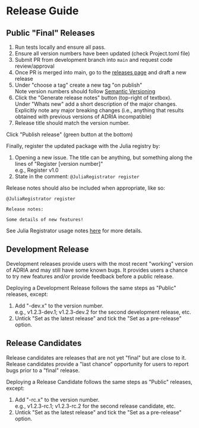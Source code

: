 # Release Guide

## Public "Final" Releases

1. Run tests locally and ensure all pass.
2. Ensure all version numbers have been updated (check Project.toml file)
3. Submit PR from development branch into `main` and request code review/approval
4. Once PR is merged into main, go to the [releases page](https://github.com/open-AIMS/ADRIA.jl/releases) and draft a new release
5. Under "choose a tag" create a new tag "on publish"  
   Note version numbers should follow [Semantic Versioning](https://semver.org/)
6. Click the "Generate release notes" button (top-right of textbox).  
   Under "Whats new" add a short description of the major changes.  
   Explicitly note any major breaking changes (i.e., anything that results obtained with previous versions of ADRIA incompatible)
7. Release title should match the version number.

Click "Publish release" (green button at the bottom)

Finally, register the updated package with the Julia registry by:

1. Opening a new issue. The title can be anything, but something along the lines of "Register [version number]"  
   e.g., Register v1.0
2. State in the comment: `@JuliaRegistrator register`  

Release notes should also be included when appropriate, like so:

```
@JuliaRegistrator register

Release notes:

Some details of new features!
```

See Julia Registrator usage notes [here](https://github.com/JuliaComputing/Registrator.jl?installation_id=32448289&setup_action=install#details-for-triggering-juliaregistrator-for-step-2-above) for more details.


## Development Release

Development releases provide users with the most recent "working" version of ADRIA and may still have some known bugs.
It provides users a chance to try new features and/or provide feedback before a public release.

Deploying a Development Release follows the same steps as "Public" releases, except:

1. Add "-dev.x" to the version number.  
   e.g., v1.2.3-dev.1; v1.2.3-dev.2 for the second development release, etc.
2. Untick "Set as the latest release" and tick the "Set as a pre-release" option.


## Release Candidates

Release candidates are releases that are not yet "final" but are close to it. Release candidates provide a "last chance" opportunity
for users to report bugs prior to a "final" release.

Deploying a Release Candidate follows the same steps as "Public" releases, except:

1. Add "-rc.x" to the version number.  
   e.g., v1.2.3-rc.1; v1.2.3-rc.2 for the second release candidate, etc.
2. Untick "Set as the latest release" and tick the "Set as a pre-release" option.

